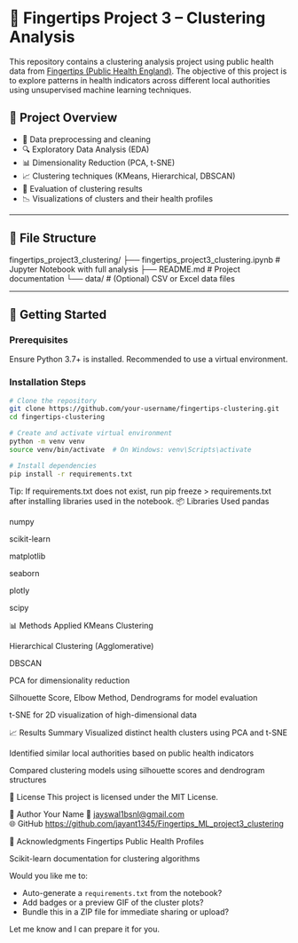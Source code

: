 # 🧠 Fingertips Project 3 – Clustering Analysis

This repository contains a clustering analysis project using public health data from [Fingertips (Public Health England)](https://fingertips.phe.org.uk/). The objective of this project is to explore patterns in health indicators across different local authorities using unsupervised machine learning techniques.

## 📌 Project Overview

- 🧹 Data preprocessing and cleaning
- 🔍 Exploratory Data Analysis (EDA)
- 📊 Dimensionality Reduction (PCA, t-SNE)
- 📈 Clustering techniques (KMeans, Hierarchical, DBSCAN)
- 🧪 Evaluation of clustering results
- 📉 Visualizations of clusters and their health profiles

---

## 📁 File Structure

fingertips_project3_clustering/
├── fingertips_project3_clustering.ipynb # Jupyter Notebook with full analysis
├── README.md # Project documentation
└── data/ # (Optional) CSV or Excel data files

---

## 🚀 Getting Started

### Prerequisites

Ensure Python 3.7+ is installed. Recommended to use a virtual environment.

### Installation Steps

```bash
# Clone the repository
git clone https://github.com/your-username/fingertips-clustering.git
cd fingertips-clustering

# Create and activate virtual environment
python -m venv venv
source venv/bin/activate  # On Windows: venv\Scripts\activate

# Install dependencies
pip install -r requirements.txt

```

Tip: If requirements.txt does not exist, run pip freeze > requirements.txt after installing libraries used in the notebook.
📦 Libraries Used
pandas

numpy

scikit-learn

matplotlib

seaborn

plotly

scipy

📊 Methods Applied
KMeans Clustering

Hierarchical Clustering (Agglomerative)

DBSCAN

PCA for dimensionality reduction

Silhouette Score, Elbow Method, Dendrograms for model evaluation

t-SNE for 2D visualization of high-dimensional data

📈 Results Summary
Visualized distinct health clusters using PCA and t-SNE

Identified similar local authorities based on public health indicators

Compared clustering models using silhouette scores and dendrogram structures

📝 License
This project is licensed under the MIT License.

🙋 Author
Your Name
📧 jayswal1bsnl@gmail.com  
🌐 GitHub https://github.com/jayant1345/Fingertips_ML_project3_clustering

🔖 Acknowledgments
Fingertips Public Health Profiles

Scikit-learn documentation for clustering algorithms

Would you like me to:

- Auto-generate a `requirements.txt` from the notebook?
- Add badges or a preview GIF of the cluster plots?
- Bundle this in a ZIP file for immediate sharing or upload?

Let me know and I can prepare it for you.
